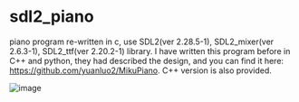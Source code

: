 # sdl2_piano
piano program re-written in c, use SDL2(ver 2.28.5-1), SDL2_mixer(ver 2.6.3-1), SDL2_ttf(ver 2.20.2-1) library. I have written this program before in C++ and python, they had described the design, and you can find it here: https://github.com/yuanluo2/MikuPiano. C++ version is also provided.

![image](https://github.com/yuanluo2/sdl2_piano/assets/49439486/01705b1e-23f4-40c6-aea9-621f3cd0ea17)

